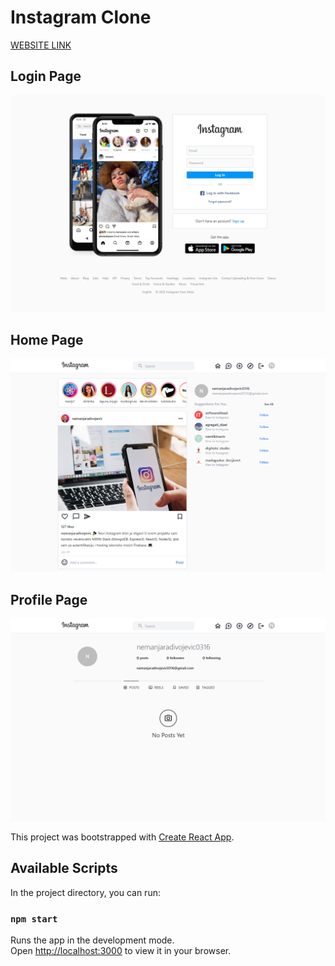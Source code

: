 # Instagram Clone

<a href="https://instagram-clone-c253b.web.app/" target="_blank">WEBSITE LINK</a>

## Login Page

<img src="instagram01.PNG" />

## Home Page

<img src="instagram02.PNG" />

## Profile Page

<img src="instagram03.PNG" />

This project was bootstrapped with [Create React App](https://github.com/facebook/create-react-app).

## Available Scripts

In the project directory, you can run:

### `npm start`

Runs the app in the development mode.\
Open [http://localhost:3000](http://localhost:3000) to view it in your browser.

